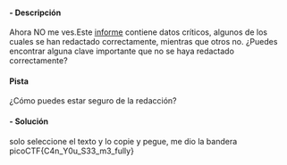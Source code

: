 #### - **Descripción** 
Ahora NO me ves.Este [informe](https://artifacts.picoctf.net/c/84/Financial_Report_for_ABC_Labs.pdf) contiene datos críticos, algunos de los cuales se han redactado correctamente, mientras que otros no. ¿Puedes encontrar alguna clave importante que no se haya redactado correctamente?
#### Pista 
¿Cómo puedes estar seguro de la redacción?
#### - **Solución** 
solo seleccione el texto y lo copie y pegue, me dio la bandera 
picoCTF{C4n_Y0u_S33_m3_fully}